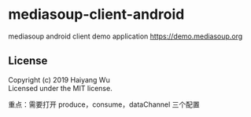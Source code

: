 # mediasoup-client-android

mediasoup android client demo application https://demo.mediasoup.org

## License
Copyright (c) 2019 Haiyang Wu  
Licensed under the MIT license.

重点：需要打开 produce，consume，dataChannel 三个配置
